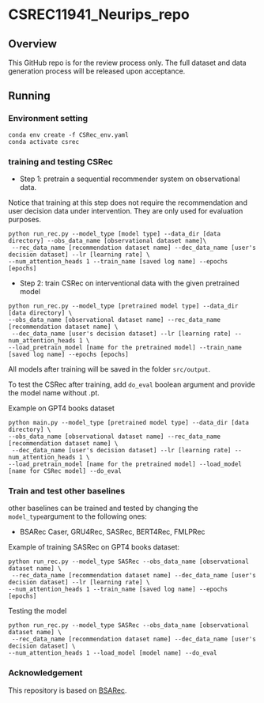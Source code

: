 # CSREC11941_Neurips_repo

## Overview
This GitHub repo is for the review process only. The full dataset and data generation process will be released upon acceptance. 

## Running
### Environment setting
```
conda env create -f CSRec_env.yaml
conda activate csrec
```

### training and testing CSRec
* Step 1: pretrain a sequential recommender system on observational data. 

Notice that training at this step does not require the recommendation and user decision data under intervention. They are only used for evaluation purposes.
```
python run_rec.py --model_type [model type] --data_dir [data directory] --obs_data_name [observational dataset name]\
 --rec_data_name [recommendation dataset name] --dec_data_name [user's decision dataset] --lr [learning rate] \
--num_attention_heads 1 --train_name [saved log name] --epochs [epochs]
```


* Step 2: train CSRec on interventional data with the given pretrained model
```
python run_rec.py --model_type [pretrained model type] --data_dir [data directory] \
--obs_data_name [observational dataset name] --rec_data_name [recommendation dataset name] \
 --dec_data_name [user's decision dataset] --lr [learning rate] --num_attention_heads 1 \
--load_pretrain_model [name for the pretrained model] --train_name [saved log name] --epochs [epochs]
```

All models after training will be saved in the folder ```src/output```.

To test the CSRec after training, add ```do_eval``` boolean argument and provide the model name without .pt. 

Example on GPT4 books dataset 
```
python main.py --model_type [pretrained model type] --data_dir [data directory] \
--obs_data_name [observational dataset name] --rec_data_name [recommendation dataset name] \
 --dec_data_name [user's decision dataset] --lr [learning rate] --num_attention_heads 1 \
--load_pretrain_model [name for the pretrained model] --load_model [name for CSRec model] --do_eval
```

### Train and test other baselines
other baselines can be trained and tested by changing the ```model_type```argument to the following ones:

 *  BSARec Caser, GRU4Rec, SASRec, BERT4Rec, FMLPRec

Example of training SASRec on GPT4 books dataset:
```
python run_rec.py --model_type SASRec --obs_data_name [observational dataset name] \
 --rec_data_name [recommendation dataset name] --dec_data_name [user's decision dataset] --lr [learning rate] \
--num_attention_heads 1 --train_name [saved log name] --epochs [epochs]
```
Testing the model
```
python run_rec.py --model_type SASRec --obs_data_name [observational dataset name] \
 --rec_data_name [recommendation dataset name] --dec_data_name [user's decision dataset] \
--num_attention_heads 1 --load_model [model name] --do_eval
```


### Acknowledgement
This repository is based on [BSARec](https://github.com/yehjin-shin/BSARec/tree/main).































